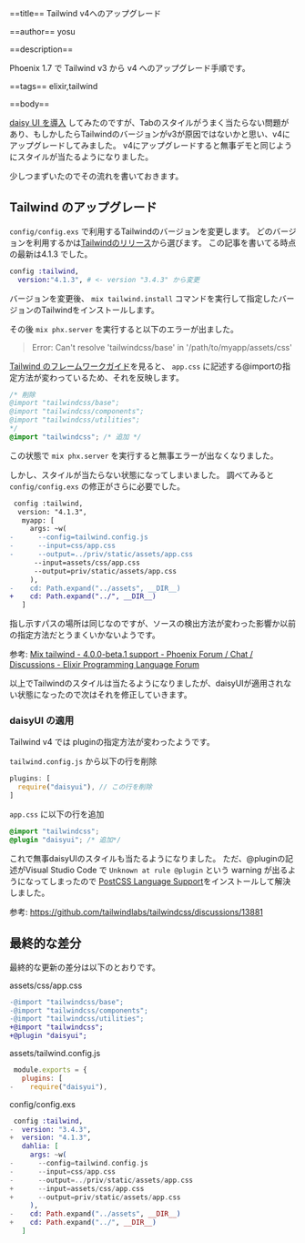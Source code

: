 ==title==
Tailwind v4へのアップグレード

==author==
yosu

==description==

Phoenix 1.7 で Tailwind v3 から v4 へのアップグレード手順です。

==tags==
elixir,tailwind

==body==

[daisy UI を導入](https://fine-code.com/blog/use-daisy-ui) してみたのですが、Tabのスタイルがうまく当たらない問題があり、もしかしたらTailwindのバージョンがv3が原因ではないかと思い、v4にアップグレードしてみました。
v4にアップグレードすると無事デモと同じようにスタイルが当たるようになりました。

少しつまずいたのでその流れを書いておきます。

## Tailwind のアップグレード

`config/config.exs` で利用するTailwindのバージョンを変更します。
どのバージョンを利用するかは[Tailwindのリリース](https://github.com/tailwindlabs/tailwindcss/releases)から選びます。
この記事を書いてる時点の最新は4.1.3 でした。

```elixir
config :tailwind,
  version:"4.1.3", # <- version "3.4.3" から変更
```

バージョンを変更後、 `mix tailwind.install` コマンドを実行して指定したバージョンのTailwindをインストールします。

その後 `mix phx.server` を実行すると以下のエラーが出ました。

> Error: Can't resolve 'tailwindcss/base' in '/path/to/myapp/assets/css'

[Tailwind のフレームワークガイド](https://tailwindcss.com/docs/installation/framework-guides/phoenix)を見ると、
`app.css` に記述する@importの指定方法が変わっているため、それを反映します。

```css
/* 削除
@import "tailwindcss/base";
@import "tailwindcss/components";
@import "tailwindcss/utilities";
*/
@import "tailwindcss"; /* 追加 */
```

この状態で `mix phx.server` を実行すると無事エラーが出なくなりました。


しかし、スタイルが当たらない状態になってしまいました。
調べてみると `config/config.exs` の修正がさらに必要でした。

```diff
 config :tailwind,
  version: "4.1.3",
   myapp: [
     args: ~w(
-      --config=tailwind.config.js
-      --input=css/app.css
-      --output=../priv/static/assets/app.css
      --input=assets/css/app.css
      --output=priv/static/assets/app.css
     ),
-    cd: Path.expand("../assets", __DIR__)
+    cd: Path.expand("../", __DIR__)
   ]
```

指し示すパスの場所は同じなのですが、ソースの検出方法が変わった影響か以前の指定方法だとうまくいかないようです。

参考: [Mix tailwind - 4.0.0-beta.1 support - Phoenix Forum / Chat / Discussions - Elixir Programming Language Forum](https://elixirforum.com/t/mix-tailwind-4-0-0-beta-1-support/67636/2)

以上でTailwindのスタイルは当たるようになりましたが、daisyUIが適用されない状態になったので次はそれを修正していきます。

### daisyUI の適用

Tailwind v4 では pluginの指定方法が変わったようです。

`tailwind.config.js` から以下の行を削除

```js
plugins: [
  require("daisyui"), // この行を削除
]
```

`app.css` に以下の行を追加

```css
@import "tailwindcss";
@plugin "daisyui"; /* 追加*/
```

これで無事daisyUIのスタイルも当たるようになりました。
ただ、@pluginの記述がVisual Studio Code で `Unknown at rule @plugin` という warning が出るようになってしまったので
[PostCSS Language Support](https://marketplace.visualstudio.com/items?itemName=csstools.postcss)をインストールして解決しました。

参考: https://github.com/tailwindlabs/tailwindcss/discussions/13881


## 最終的な差分

最終的な更新の差分は以下のとおりです。

assets/css/app.css
```diff
-@import "tailwindcss/base";
-@import "tailwindcss/components";
-@import "tailwindcss/utilities";
+@import "tailwindcss";
+@plugin "daisyui";
```

assets/tailwind.config.js
```js
 module.exports = {
   plugins: [
-    require("daisyui"),
```

config/config.exs
```elixir
 config :tailwind,
-  version: "3.4.3",
+  version: "4.1.3",
   dahlia: [
     args: ~w(
-      --config=tailwind.config.js
-      --input=css/app.css
-      --output=../priv/static/assets/app.css
+      --input=assets/css/app.css
+      --output=priv/static/assets/app.css
     ),
-    cd: Path.expand("../assets", __DIR__)
+    cd: Path.expand("../", __DIR__)
   ]
```

